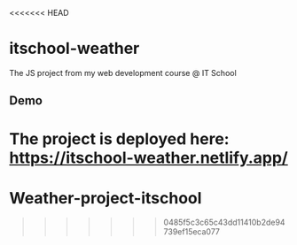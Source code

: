 <<<<<<< HEAD
# itschool-weather
The JS project from my web development course @ IT School

## Demo
The project is deployed here: https://itschool-weather.netlify.app/
=======
# Weather-project-itschool
>>>>>>> 0485f5c3c65c43dd11410b2de94739ef15eca077
